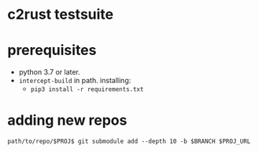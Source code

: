 # c2rust testsuite

# prerequisites

- python 3.7 or later.
- `intercept-build` in path. installing:
    - `pip3 install -r requirements.txt`

# adding new repos

    path/to/repo/$PROJ$ git submodule add --depth 10 -b $BRANCH $PROJ_URL